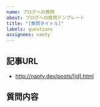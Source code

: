 ```yaml
---
name: ブログへの質問
about: ブログへの質問テンプレート
title: "[質問タイトル]" 
labels: questions
assignees: naoty
---
```


記事URL
---------------------
* http://naoty.dev/posts/[id].html

質問内容
---------------------
